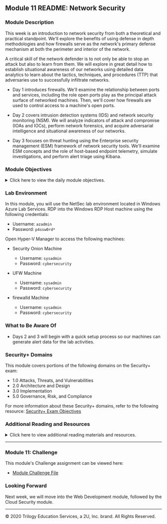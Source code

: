 
## Module 11 README: Network Security

### Module Description

This week is an introduction to network security from both a theoretical and practical standpoint. We'll explore the benefits of using defense in depth methodologies and how firewalls serve as the network's primary defense mechanism at both the perimeter and interior of the network.

A critical skill of the network defender is to not only be able to stop an attack but also to learn from them. We will explore in great detail how to establish situational awareness of our networks using detailed data analytics to learn about the tactics, techniques, and procedures (TTP) that adversaries use to successfully infiltrate networks.

- Day 1 introduces firewalls. We'll examine the relationship between ports and services, including the role open ports play as the principal attack surface of networked machines. Then, we'll cover how firewalls are used to control access to a machine's open ports.

- Day 2 covers intrusion detection systems (IDS) and network security monitoring (NSM). We will analyze indicators of attack and compromise (IOAs and IOCs), perform network forensics, and acquire adversarial intelligence and situational awareness of our networks.

- Day 3 focuses on threat hunting using the Enterprise security management (ESM) framework of network security tools. We'll examine ESM concepts and the role of host-based endpoint telemetry, simulate investigations, and perform alert triage using Kibana.


### Module Objectives 

<details>
    <summary>Click here to view the daily module objectives.</summary>

  <br>

- **Day 1:** Introduction to Firewalls and Network Security
  - Explain how open ports contribute to a computer's attack surface.
    
  - Use firewalls to protect a computer's open ports.
    
  - Develop and implement firewall policies using UFW and firewalld.

    
- **Day 2:** Introduction to Intrusion Detection, Snort, and Network Security Monitoring
  - Interpret and define Snort rules and alerts.
    
  - Explain how intrusion detection systems work and how they differ from firewalls.
    
  - Use Security Onion and its suite of network security monitoring tools to trace the path of network attacks.
    
  - Collect and analyze indicators of attack and indicators of compromise using NSM tools.
    
  - Apply knowledge of NSM, Snort rules, and Security Onion to establish situational awareness within a network.


- **Day 3:** Enterprise Security Management (ESM)

    - Analyze indicators of attack for persistent threats.

    - Use enterprise security management to expand an investigation.

    - Use OSSEC endpoint reporting agents as part of a host-based IDS alert system.

    - Investigate threats using various analysis tools.

    - Escalate alerts to senior incident handlers.


</details>


### Lab Environment

In this module, you will use the NetSec lab environment located in Windows Azure Lab Services. RDP into the Windows RDP Host machine using the following credentials:

  - Username: `azadmin`
  - Password: `p4ssw0rd*`

Open Hyper-V Manager to access the following machines:

  - Security Onion Machine

    - Username: `sysadmin`
    - Password: `cybersecurity`

  - UFW Machine

    - Username: `sysadmin`
    - Password: `cybersecurity`

  - firewalld Machine

    - Username: `sysadmin`
    - Password: `cybersecurity`


### What to Be Aware Of

- Days 2 and 3 will begin with a quick setup process so our machines can generate alert data for the lab activities.

### Security+ Domains

This module covers portions of the following domains on the Security+ exam:

- 1.0 Attacks, Threats, and Vulnerabilities 
- 2.0 Architecture and Design 
- 3.0 Implementation
- 5.0 Governance, Risk, and Compliance

For more information about these Security+ domains, refer to the following resource: [Security+ Exam Objectives](https://comptiacdn.azureedge.net/webcontent/docs/default-source/exam-objectives/comptia-security-sy0-601-exam-objectives-(2-0).pdf?sfvrsn=8c5889ff_2)


### Additional Reading and Resources

<details> 
<summary> Click here to view additional reading materials and resources. </summary>
</br>

These resources are provided as optional, recommended resources to supplement the concepts covered in this module.

- **Day 1 Resources**

  - [CSO: What is network security? Definition, methods, jobs & salaries](https://www.csoonline.com/article/3285651/what-is-network-security-definition-methods-jobs-and-salaries.html)

  - [Cisco: What is Network Security?](https://www.cisco.com/c/en/us/products/security/what-is-network-security.html)

  - [Cyberseek: Career Heat Map](https://www.cyberseek.org/heatmap.html)


- **Day 2 Resources**

  - [CSO: What is an intrusion detection system?](https://www.csoonline.com/article/3255632/what-is-an-intrusion-detection-system-how-an-ids-spots-threats.html)

  - [Security Onion: Documentation](https://docs.securityonion.net/en/16.04/)

  - [Security Onion: Cheat Sheet](https://github.com/Security-Onion-Solutions/security-onion/wiki/Cheat-Sheet)

- **Day 3 Resources**

  - [Kaspersky: What Is an Advanced Persistent Threat (APT)?](https://www.kaspersky.com/resource-center/definitions/advanced-persistent-threats)

  - [MITRE: ATT&CK Matrix for Enterprise](https://attack.mitre.org)


</details>

---

### Module 11: Challenge

This module's Challenge assignment can be viewed here: 

- [Module Challenge File](../../2-Homework/11-Network-Security/README.md)

### Looking Forward 

Next week, we will move into the Web Development module, followed by the Cloud Security module. 




---


© 2020 Trilogy Education Services, a 2U, Inc. brand. All Rights Reserved.    
